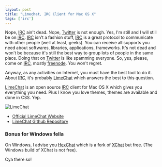 ```yaml
---
layout: post
title: "Limechat, IRC Client for Mac OS X"
tags: ['irc']
---
```


Nope, [IRC](http://en.wikipedia.org/wiki/Internet_Relay_Chat) ain't dead. Nope, [Twitter](https://www.twitter.com/) is not enough. Yes, I'm still and I will still be on [IRC](http://en.wikipedia.org/wiki/Internet_Relay_Chat). [IRC](http://en.wikipedia.org/wiki/Internet_Relay_Chat) isn't a fashion stuff, [IRC](http://en.wikipedia.org/wiki/Internet_Relay_Chat) is a great protocol to communicate with other people (well at least, geeks). You can receive all supports you need about softwares, libraries, applications, frameworks. It's not dead and won't be because it's still the best way to group lots of people in the same place. Doing that on [Twitter](https://www.twitter.com/) is like spamming everyone. So, yes, please, come on [IRC](http://en.wikipedia.org/wiki/Internet_Relay_Chat), mostly [freenode](http://freenode.net/). You won't regret.

Anyway, as any activities on Internet, you must have the best tool to do it. About [IRC](http://en.wikipedia.org/wiki/Internet_Relay_Chat), it's probably [LimeChat](https://github.com/psychs/limechat) which answers the best to this question.

[LimeChat](https://github.com/psychs/limechat) is an open source [IRC](http://en.wikipedia.org/wiki/Internet_Relay_Chat) client for Mac OS X which gives you everything you need. Plus I know you love themes, themes are available and done in CSS. Yep.

![LimeChat]({{site.baseurl}}/content/img/limechat.jpg)

- [Official LimeChat Website](http://limechat.net/mac/)
- [LimeChat Github Repository](https://github.com/psychs/limechat)

### Bonus for Windows fella

On Windows, I advise you [HexChat](http://www.hexchat.org/) which is a fork of [XChat](http://xchat.org/) but free. (The Windows build of XChat is not free).

Cya there so!